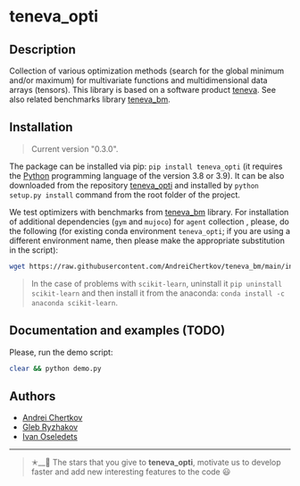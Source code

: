 # teneva_opti


## Description

Collection of various optimization methods (search for the global minimum and/or maximum) for multivariate functions and multidimensional data arrays (tensors). This library is based on a software product [teneva](https://github.com/AndreiChertkov/teneva). See also related benchmarks library [teneva_bm](https://github.com/AndreiChertkov/teneva_bm).


## Installation

> Current version "0.3.0".

The package can be installed via pip: `pip install teneva_opti` (it requires the [Python](https://www.python.org) programming language of the version 3.8 or 3.9). It can be also downloaded from the repository [teneva_opti](https://github.com/AndreiChertkov/teneva_opti) and installed by `python setup.py install` command from the root folder of the project.

We test optimizers with benchmarks from [teneva_bm](https://github.com/AndreiChertkov/teneva_bm) library. For installation of additional dependencies (`gym` and `mujoco`) for `agent` collection , please, do the following (for existing conda environment `teneva_opti`; if you are using a different environment name, then please make the appropriate substitution in the script):
```bash
wget https://raw.githubusercontent.com/AndreiChertkov/teneva_bm/main/install_mujoco.py && python install_mujoco.py --env teneva_opti && rm install_mujoco.py
```

> In the case of problems with `scikit-learn`, uninstall it `pip uninstall scikit-learn` and then install it from the anaconda: `conda install -c anaconda scikit-learn`.


## Documentation and examples (TODO)

Please, run the demo script:
```bash
clear && python demo.py
```


## Authors

- [Andrei Chertkov](https://github.com/AndreiChertkov)
- [Gleb Ryzhakov](https://github.com/G-Ryzhakov)
- [Ivan Oseledets](https://github.com/oseledets)


---


> ✭__🚂  The stars that you give to **teneva_opti**, motivate us to develop faster and add new interesting features to the code 😃
